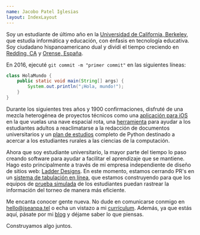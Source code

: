 ```yaml
---
name: Jacobo Patel Iglesias
layout: IndexLayout
---
```


Soy un estudiante de último año en la [Universidad de California, Berkeley](https://www.berkeley.edu/), que estudia informática y educación, con énfasis en tecnología educativa. Soy ciudadano hispanoamericano dual y dividí el tiempo creciendo en [Redding, CA](https://en.wikipedia.org/wiki/Redding,_California) y [Orense, España](https://es.wikipedia.org/wiki/Orense).

En 2016, ejecuté `git commit -m "primer commit"` en las siguientes líneas:

```java:HolaMundo.java
class HolaMundo {
    public static void main(String[] args) {
        System.out.println("¡Hola, mundo!");
    }
}
```

Durante los siguientes tres años y 1900 confirmaciones, disfruté de una mezcla heterogénea de proyectos técnicos como una [aplicación para iOS](https://github.com/jseanpatel/flyright) en la que vuelas una nave espacial rota, una
[herramienta](https://maribel.io) para ayudar a los estudiantes adultos a reaclimatarse a la redacción de documentos universitarios y un [plan de estudios](https://treetoplearning.org/) completo de Python destinado a acercar a los estudiantes rurales a las ciencias de la computación.

Ahora que soy estudiante universitario, la mayor parte del tiempo lo paso creando software para ayudar a facilitar el aprendizaje que se mantiene. Hago esto principalmente a través de mi empresa independiente de diseño de sitios web: [Ladder Designs](https://ladderdesigns.co). En este momento, estamos cerrando PR's en un [sistema de tabulación en línea](https://atabical.com/), que estamos construyendo para que los equipos de [prueba simulada](https://www.collegemocktrial.org) de los estudiantes puedan rastrear la información del torneo de manera más eficiente.

Me encanta conocer gente nueva. No dude en comunicarse conmigo en [hello@jseanpa.tel](mailto:hello@jseanpa.tel) o echa un vistazo a mi [currículum](https://drive.google.com/open?id=1zn7AY7H7qoi3dBHJk6UciWDOOvsibOyN). Además, ya que estás aquí, pásate por mi [blog](./blog) y déjame saber lo que piensas.

Construyamos algo juntos.
